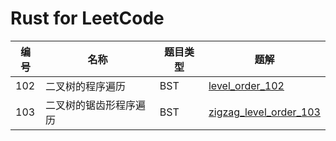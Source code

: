 # Rust for LeetCode

| 编号 | 名称                             | 题目类型 | 题解                                                        |
| --- | ------------------------------- | ------- | ----------------------------------------------------------- |
| 102 | 二叉树的程序遍历                  | BST     | [level_order_102](src/level_order_102.rs)                   |
| 103 | 二叉树的锯齿形程序遍历             | BST     | [zigzag_level_order_103](src/zigzag_level_order_103.rs)     |